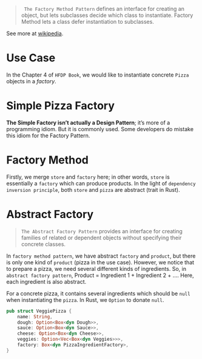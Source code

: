 > ` The Factory Method Pattern` defines an interface for creating an object, but lets subclasses decide which class to instantiate. Factory Method lets a class defer instantiation to subclasses.

See more at [wikipedia](https://en.wikipedia.org/wiki/Factory_method_pattern).

# Use Case
In the Chapter 4 of `HFDP Book`, we would like to instantiate concrete `Pizza` objects in a *factory*.

# Simple Pizza Factory
**The Simple Factory isn’t actually a Design Pattern**; it’s more of a programming idiom. But it is commonly used. Some developers do mistake this idiom for the Factory Pattern.

# Factory Method
Firstly, we merge `store` and `factory` here; in other words, `store` is essentially a `factory` which can produce products. In the light of `dependency inversion principle`, both `store` and `pizza` are abstract (trait in Rust).

# Abstract Factory
> `The Abstract Factory Pattern` provides an interface for creating families of related or dependent objects without specifying their concrete classes.

In `factory method pattern`, we have abstract `factory` and `product`, but there is only one kind of `product` (pizza in the use case). However, we notice that to prepare a pizza, we need several different kinds of ingredients. So, in `abstract factory pattern`, Product = Ingredient 1 + Ingredient 2 + .... Here, each ingredient is also abstract.

For a concrete pizza, it contains several ingredients which should be `null` when instantiating the `pizza`. In Rust, we `Option` to donate `null`.

```rust 
pub struct VeggiePizza {
    name: String,
    dough: Option<Box<dyn Dough>>,
    sauce: Option<Box<dyn Sauce>>,
    cheese: Option<Box<dyn Cheese>>,
    veggies: Option<Vec<Box<dyn Veggies>>>,
    factory: Box<dyn PizzaIngredientFactory>,
}
```